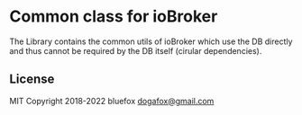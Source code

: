 # Common class for ioBroker
The Library contains the common utils of ioBroker which use the DB directly and thus cannot be required by the DB itself (cirular dependencies).

## License
MIT
Copyright 2018-2022 bluefox <dogafox@gmail.com>  
